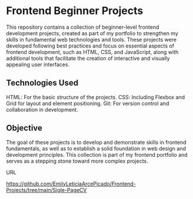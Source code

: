 # Frontend Beginner Projects

This repository contains a collection of beginner-level frontend development projects, created as part of my portfolio to strengthen my skills in fundamental web technologies and tools. These projects were developed following best practices and focus on essential aspects of frontend development, such as HTML, CSS, and JavaScript, along with additional tools that facilitate the creation of interactive and visually appealing user interfaces.


## Technologies Used

HTML: For the basic structure of the projects.
CSS: Including Flexbox and Grid for layout and element positioning.
Git: For version control and collaboration in development.


## Objective

The goal of these projects is to develop and demonstrate skills in frontend fundamentals, as well as to establish a solid foundation in web design and development principles. This collection is part of my frontend portfolio and serves as a stepping stone toward more complex projects.


URL

https://github.com/EmilyLeticiaArcePicado/Frontend-Projects/tree/main/Sigle-PageCV


